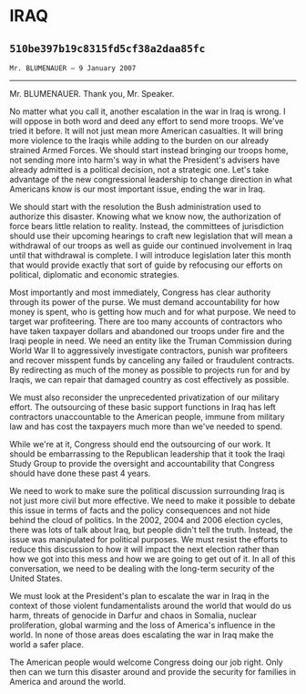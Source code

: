 # IRAQ
## `510be397b19c8315fd5cf38a2daa85fc`
`Mr. BLUMENAUER — 9 January 2007`

---


Mr. BLUMENAUER. Thank you, Mr. Speaker.

No matter what you call it, another escalation in the war in Iraq is 
wrong. I will oppose in both word and deed any effort to send more 
troops. We've tried it before. It will not just mean more American 
casualties. It will bring more violence to the Iraqis while adding to 
the burden on our already strained Armed Forces. We should start 
instead bringing our troops home, not sending more into harm's way in 
what the President's advisers have already admitted is a political 
decision, not a strategic one. Let's take advantage of the new 
congressional leadership to change direction in what Americans know is 
our most important issue, ending the war in Iraq.

We should start with the resolution the Bush administration used to 
authorize this disaster. Knowing what we know now, the authorization of 
force bears little relation to reality. Instead, the committees of 
jurisdiction should use their upcoming hearings to craft new 
legislation that will mean a withdrawal of our troops as well as guide 
our continued involvement in Iraq until that withdrawal is complete. I 
will introduce legislation later this month that would provide exactly 
that sort of guide by refocusing our efforts on political, diplomatic 
and economic strategies.

Most importantly and most immediately, Congress has clear authority 
through its power of the purse. We must demand accountability for how 
money is spent, who is getting how much and for what purpose. We need 
to target war profiteering. There are too many accounts of contractors 
who have taken taxpayer dollars and abandoned our troops under fire and 
the Iraqi people in need. We need an entity like the Truman Commission 
during World War II to aggressively investigate contractors, punish war 
profiteers and recover misspent funds by canceling any failed or 
fraudulent contracts. By redirecting as much of the money as possible 
to projects run for and by Iraqis, we can repair that damaged country 
as cost effectively as possible.

We must also reconsider the unprecedented privatization of our 
military effort. The outsourcing of these basic support functions in 
Iraq has left contractors unaccountable to the American people, immune 
from military law and has cost the taxpayers much more than we've 
needed to spend.

While we're at it, Congress should end the outsourcing of our work. 
It should be embarrassing to the Republican leadership that it took the 
Iraqi Study Group to provide the oversight and accountability that 
Congress should have done these past 4 years.

We need to work to make sure the political discussion surrounding 
Iraq is not just more civil but more effective. We need to make it 
possible to debate this issue in terms of facts and the policy 
consequences and not hide behind the cloud of politics. In the 2002, 
2004 and 2006 election cycles, there was lots of talk about Iraq, but 
people didn't tell the truth. Instead, the issue was manipulated for 
political purposes. We must resist the efforts to reduce this 
discussion to how it will impact the next election rather than how we 
got into this mess and how we are going to get out of it. In all of 
this conversation, we need to be dealing with the long-term security of 
the United States.

We must look at the President's plan to escalate the war in Iraq in 
the context of those violent fundamentalists around the world that 
would do us harm, threats of genocide in Darfur and chaos in Somalia, 
nuclear proliferation, global warming and the loss of America's 
influence in the world. In none of those areas does escalating the war 
in Iraq make the world a safer place.

The American people would welcome Congress doing our job right. Only 
then can we turn this disaster around and provide the security for 
families in America and around the world.

